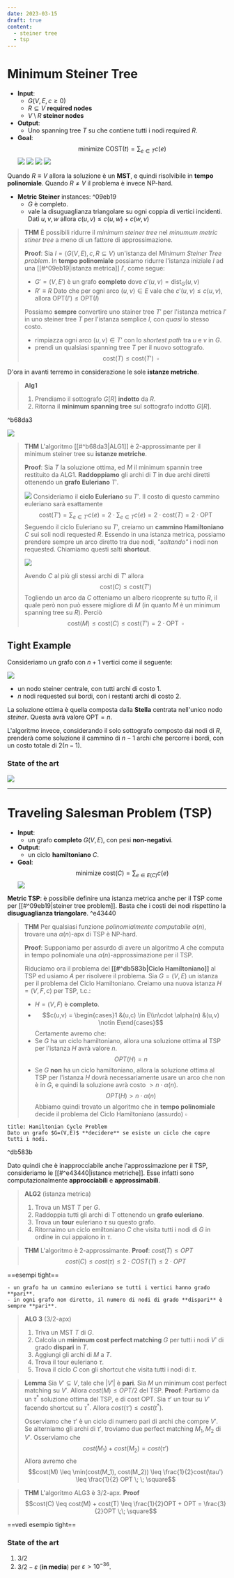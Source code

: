 ```yaml
---
date: 2023-03-15
draft: true
content:
  - steiner tree
  - tsp
---
```


# Minimum Steiner Tree
- **Input**:
	- $G(V,E, c \geq 0)$
	- $R \subseteq V$ **required nodes**
	- $V \setminus R$ **steiner nodes**
- **Output**:
	- Uno spanning tree $T$ su che contiene tutti i nodi required $R$.
- **Goal**: $$\text{minimize COST}(t) = \sum_{e \in T} c(e)$$
![](./img/note1-1.png)
![](./img/note1-2.png)
![](./img/note1-3.png)
![](./img/note1-4.png)

Quando $R \equiv V$ allora la soluzione è un **MST**, e quindi risolvibile in **tempo polinomiale**.
Quando $R \neq V$ il problema è invece NP-hard.

- **Metric Steiner** instances: ^09eb19
	- $G$ è completo.
	- vale la disuguaglianza triangolare su ogni coppia di vertici incidenti. Dati $u,v,w$ allora $c(u,v) \leq c(u,w) + c(w,v)$

> **THM**
> È possibili ridurre il *minimum steiner tree* nel *minumum metric stiner tree* a meno di un fattore di approssimazione.
> 
> **Proof**:
> Sia $I=\langle G(V,E),c, R\subseteq V \rangle$ un'istanza del *Minimum Steiner Tree problem*.
> In **tempo polinomiale** possiamo ridurre l'istanza iniziale $I$ ad una [[#^09eb19|istanza metrica]] $I'$, come segue:
> - $G'=(V,E')$ è un grafo **completo** dove $c'(u,v) = \text{dist}_G(u,v)$
> - $R' \equiv R$
> Dato che per ogni arco $(u,v) \in E$ vale che $c'(u,v) \leq c(u,v)$, allora $\text{OPT}(I') \leq\text{OPT}(I)$
> 
> Possiamo **sempre** convertire uno stainer tree $T'$ per l'istanza metrica $I'$ in uno steiner tree $T$ per l'istanza semplice $I$, con *quasi* lo stesso costo.
> - rimpiazza ogni arco $(u,v) \in T'$ con lo *shortest path* tra $u$ e $v$ in $G$.
> - prendi un qualsiasi spanning tree $T$ per il nuovo sottografo.
> $$\text{cost}(T) \leq \text{cost}(T') \;\; \square$$


D'ora in avanti terremo in considerazione le sole **istanze metriche**.
> **Alg1**
> 1. Prendiamo il sottografo $G\left[ R \right]$ **indotto** da $R$.
> 2. Ritorna il **minimum spanning tree** sul sottografo indotto $G\left[ R \right]$.

^b68da3

![](./img/note1-5.png)

> **THM**
> L'algoritmo [[#^b68da3|ALG1]] è 2-approssimante per il minimum steiner tree su **istanze metriche**.
> 
> **Proof**:
> Sia $T$ la soluzione ottima, ed $M$ il minimum spannin tree restituito da ALG1.
> **Raddoppiamo** gli archi di $T$ in due archi diretti ottenendo un **grafo Euleriano** $T'$.
> 
> ![](./img/note1-6.png)
> Consideriamo il **ciclo Euleriano** su $T'$.
> Il costo di questo cammino euleriano sarà esattamente $$\text{cost}(T') = \sum_{e \in T'} c(e) = 2 \cdot \sum_{e \in T} c(e) = 2 \cdot \text{cost}(T) = 2 \cdot \text{OPT}$$
> Seguendo il ciclo Euleriano su $T'$, creiamo un **cammino Hamiltoniano** $C$ sui soli nodi requested $R$.
> Essendo in una istanza metrica, possiamo prendere sempre un arco diretto tra due nodi, *"saltando"* i nodi non requested.
> Chiamiamo questi salti **shortcut**.
> 
> ![](./img/note1-7.png)
> 
> Avendo $C$ al più gli stessi archi di $T'$ allora $$\text{cost}(C) \leq \text{cost}(T')$$
> Togliendo un arco da $C$ otteniamo un albero ricoprente su tutto $R$, il quale però non può essere migliore di $M$ (in quanto $M$ è un minimum spanning tree su $R$).
> Perciò
> 	$$\text{cost}(M) \leq \text{cost}(C) \leq \text{cost}(T') = 2 \cdot \text{OPT} \; \; \square$$ 


## Tight Example
Consideriamo un grafo con $n+1$ vertici come il seguente:

![](./img/note1-8.png)

- un nodo steiner centrale, con tutti archi di costo 1.
- $n$ nodi requested sui bordi, con i restanti archi di costo 2.

La soluzione ottima è quella composta dalla **Stella** centrata nell'unico nodo *steiner*.
Questa avrà valore $\text{OPT} = n$.

L'algoritmo invece, considerando il solo sottografo composto dai nodi di $R$, prenderà come soluzione il cammino di $n-1$ archi che percorre i bordi, con un costo totale di $2(n-1)$.

### State of the art
![](./img/note1-9.png)

----
# Traveling Salesman Problem (TSP)
- **Input**:
	- un grafo **completo** $G(V,E)$, con pesi **non-negativi**.
- **Output**:
	- un ciclo **hamiltoniano** $C$.
- **Goal**: $$\text{minimize cost}(C) = \sum_{e \in E(C)}c(e)$$
![](./img/note1-10.png)

**Metric TSP**: è possibile definire una istanza metrica anche per il TSP come per [[#^09eb19|steiner tree problem]].
Basta che i costi dei nodi rispettino la **disuguaglianza triangolare**. ^e43440


> **THM**
> Per qualsiasi funzione *polinomialmente computabile* $\alpha(n)$, trovare una $\alpha(n)$-apx di TSP è NP-hard.
> 
> **Proof**:
> Supponiamo per assurdo di avere un algoritmo $A$ che computa in tempo polinomiale una $\alpha(n)$-approssimazione per il TSP.
> 
> Riduciamo ora il problema del **[[#^db583b|Ciclo Hamiltoniano]]** al TSP ed usiamo $A$ per risolvere il problema.
> Sia $G=(V,E)$ un istanza per il problema del Ciclo Hamiltoniano.
> Creiamo una nuova istanza $H = (V,F,c)$ per TSP, t.c.:
> - $H = (V,F)$ è **completo**.
> - $$c(u,v) = \begin{cases}1 &(u,c) \in E\\n\cdot \alpha(n) &(u,v) \notin E\end{cases}$$
> Certamente avremo che:
> - Se $G$ ha un ciclo hamiltoniano, allora una soluzione ottima al TSP per l'istanza $H$ avrà valore $n$. $$OPT(H) = n$$
> - Se $G$ **non** ha un ciclo hamiltoniano, allora la soluzione ottima al TSP per l'istanza $H$ dovrà necessariamente usare un arco che non è in $G$, e quindi la soluzione avrà costo $> n \cdot \alpha (n)$. $$OPT(H) > n \cdot \alpha(n)$$
> Abbiamo quindi trovato un algoritmo che in **tempo polinomiale** decide il problema del Ciclo Hamiltoniano (assurdo) $\square$


```ad-tldr
title: Hamiltonian Cycle Problem
Dato un grafo $G=(V,E)$ **decidere** se esiste un ciclo che copre tutti i nodi.
```

^db583b

Dato quindi che è inapprocciabile anche l'approssimazione per il TSP, consideriamo le [[#^e43440|istance metriche]].
Esse infatti sono computazionalmente **approcciabili** e **approssimabili**.

> **ALG2** (istanza metrica)
> 1. Trova un MST $T$ per $G$.
> 2. Raddoppia tutti gli archi di $T$ ottenendo un **grafo euleriano**.
> 3. Trova un **tour** euleriano $\tau$ su questo grafo.
> 4. Ritornaimo un ciclo emiltoniano $C$ che visita tutti i nodi di $G$ in ordine in cui appaiono in $\tau$.

> **THM**
> L'algoritmo è 2-approssimante.
> **Proof**:
> $cost(T) \leq OPT$
> $$cost(C) \leq cost(\tau) \leq 2 \cdot COST(T) \leq 2 \cdot OPT$$


==esempi tight==

```ad-note
- un grafo ha un cammino euleriano se tutti i vertici hanno grado **pari**.
- in ogni grafo non diretto, il numero di nodi di grado **dispari** è sempre **pari**.
```


> **ALG 3** (3/2-apx)
> 1. Triva un MST $T$ di $G$.
> 2. Calcola un **minimum cost perfect matching** $G$ per tutti i nodi $V'$ di grado **dispari** in $T$.
> 3. Aggiungi gli archi di $M$ a $T$.
> 4. Trova il tour euleriano $\tau$.
> 5. Trova il ciclo $C$ con gli shortcut che visita tutti i nodi di $\tau$.

> **Lemma**
> Sia $V' \subseteq V$, tale che $\vert V' \vert$ è **pari**.
> Sia $M$ un minimum cost perfect matching su $V'$.
> Allora $cost(M) \leq OPT/2$ del TSP.
> **Proof**:
> Partiamo da un $\tau^*$ soluzione ottima del TSP, e di cost OPT.
> Sia $\tau'$ un tour su $V'$ facendo shortcut su $\tau^*$.
> Allora $cost(\tau') \leq cost(t^*)$.
> 
> Osserviamo che $\tau'$ è un ciclo di numero pari di archi che compre $V'$.
> Se alterniamo gli archi di $\tau'$, troviamo due perfect matching $M_1, M_2$ di $V'$.
> Osserviamo che $$cost(M_1) + cost(M_2) = cost(\tau')$$
> Allora avremo che $$cost(M) \leq \min(cost(M_1), cost(M_2)) \leq \frac{1}{2}cost(\tau') \leq \frac{1}{2} OPT \; \; \square$$ 

> **THM**
> L'algoritmo ALG3 è $3/2$-apx.
> **Proof**
> $$cost(C) \leq cost(M) + cost(T) \leq \frac{1}{2}OPT + OPT = \frac{3}{2}OPT \;\; \square$$

==vedi esempio tight==


### State of the art
1. $3/2$
2. $3/2 - \varepsilon$ (**in media**) per $\varepsilon > 10^{-36}$.

